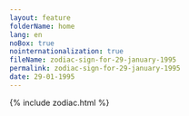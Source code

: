 ```yaml
---
layout: feature
folderName: home
lang: en
noBox: true
nointernationalization: true
fileName: zodiac-sign-for-29-january-1995
permalink: zodiac-sign-for-29-january-1995
date: 29-01-1995
---
```

{% include zodiac.html %}
